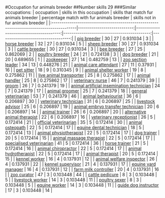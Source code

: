 #Occupation fur animals breeder
##Number skills 29
###Similar occupations:
| occupation                                                                                |   skills in this occupation |   skills that match fur animals breeder |   percentage match with fur animals breeder |   skills not in fur animals breeder |
|:------------------------------------------------------------------------------------------|----------------------------:|----------------------------------------:|--------------------------------------------:|------------------------------------:|
| [pig breeder](pig_breeder.md)                                                             |                          30 |                                      27 |                                    0.931034 |                                   3 |
| [horse breeder](horse_breeder.md)                                                         |                          32 |                                      27 |                                    0.931034 |                                   5 |
| [sheep breeder](sheep_breeder.md)                                                         |                          30 |                                      27 |                                    0.931034 |                                   3 |
| [cattle breeder](cattle_breeder.md)                                                       |                          30 |                                      27 |                                    0.931034 |                                   3 |
| [bee breeder](bee_breeder.md)                                                             |                          27 |                                      25 |                                    0.862069 |                                   2 |
| [poultry breeder](poultry_breeder.md)                                                     |                          24 |                                      21 |                                    0.724138 |                                   3 |
| [dog breeder](dog_breeder.md)                                                             |                          21 |                                      20 |                                    0.689655 |                                   1 |
| [zookeeper](zookeeper.md)                                                                 |                          27 |                                      14 |                                    0.482759 |                                  13 |
| [zoo section leader](zoo_section_leader.md)                                               |                          34 |                                      13 |                                    0.448276 |                                  21 |
| [animal care attendant](animal_care_attendant.md)                                         |                          27 |                                      11 |                                    0.37931  |                                  16 |
| [pet sitter](pet_sitter.md)                                                               |                          18 |                                       9 |                                    0.310345 |                                   9 |
| [animal shelter worker](animal_shelter_worker.md)                                         |                          19 |                                       8 |                                    0.275862 |                                  11 |
| [live animal transporter](live_animal_transporter.md)                                     |                          25 |                                       8 |                                    0.275862 |                                  17 |
| [animal handler](animal_handler.md)                                                       |                          25 |                                       8 |                                    0.275862 |                                  17 |
| [veterinary nurse](veterinary_nurse.md)                                                   |                          46 |                                       7 |                                    0.241379 |                                  39 |
| [groom](groom.md)                                                                         |                          26 |                                       7 |                                    0.241379 |                                  19 |
| [animal artificial insemination technician](animal_artificial_insemination_technician.md) |                          24 |                                       7 |                                    0.241379 |                                  17 |
| [animal groomer](animal_groomer.md)                                                       |                          25 |                                       7 |                                    0.241379 |                                  18 |
| [general veterinarian](general_veterinarian.md)                                           |                          53 |                                       7 |                                    0.241379 |                                  46 |
| [animal behaviourist](animal_behaviourist.md)                                             |                          36 |                                       6 |                                    0.206897 |                                  30 |
| [veterinary technician](veterinary_technician.md)                                         |                          31 |                                       6 |                                    0.206897 |                                  25 |
| [livestock advisor](livestock_advisor.md)                                                 |                          25 |                                       6 |                                    0.206897 |                                  19 |
| [animal embryo transfer technician](animal_embryo_transfer_technician.md)                 |                          20 |                                       6 |                                    0.206897 |                                  14 |
| [animal trainer](animal_trainer.md)                                                       |                          26 |                                       6 |                                    0.206897 |                                  20 |
| [alternative animal therapist](alternative_animal_therapist.md)                           |                          22 |                                       6 |                                    0.206897 |                                  16 |
| [veterinary receptionist](veterinary_receptionist.md)                                     |                          26 |                                       5 |                                    0.172414 |                                  21 |
| [official veterinarian](official_veterinarian.md)                                         |                          35 |                                       5 |                                    0.172414 |                                  30 |
| [animal osteopath](animal_osteopath.md)                                                   |                          22 |                                       5 |                                    0.172414 |                                  17 |
| [equine dental technician](equine_dental_technician.md)                                   |                          18 |                                       5 |                                    0.172414 |                                  13 |
| [animal physiotherapist](animal_physiotherapist.md)                                       |                          22 |                                       5 |                                    0.172414 |                                  17 |
| [dog trainer](dog_trainer.md)                                                             |                          20 |                                       5 |                                    0.172414 |                                  15 |
| [animal massage therapist](animal_massage_therapist.md)                                   |                          22 |                                       5 |                                    0.172414 |                                  17 |
| [specialised veterinarian](specialised_veterinarian.md)                                   |                          41 |                                       5 |                                    0.172414 |                                  36 |
| [horse trainer](horse_trainer.md)                                                         |                          21 |                                       5 |                                    0.172414 |                                  16 |
| [animal chiropractor](animal_chiropractor.md)                                             |                          22 |                                       5 |                                    0.172414 |                                  17 |
| [animal hydrotherapist](animal_hydrotherapist.md)                                         |                          22 |                                       5 |                                    0.172414 |                                  17 |
| [animal therapist](animal_therapist.md)                                                   |                          20 |                                       5 |                                    0.172414 |                                  15 |
| [kennel worker](kennel_worker.md)                                                         |                          16 |                                       4 |                                    0.137931 |                                  12 |
| [animal welfare inspector](animal_welfare_inspector.md)                                   |                          26 |                                       4 |                                    0.137931 |                                  22 |
| [kennel supervisor](kennel_supervisor.md)                                                 |                          21 |                                       4 |                                    0.137931 |                                  17 |
| [equine yard manager](equine_yard_manager.md)                                             |                          16 |                                       4 |                                    0.137931 |                                  12 |
| [farm milk controller](farm_milk_controller.md)                                           |                          20 |                                       4 |                                    0.137931 |                                  16 |
| [zoo curator](zoo_curator.md)                                                             |                          47 |                                       3 |                                    0.103448 |                                  44 |
| [cattle pedicure](cattle_pedicure.md)                                                     |                           8 |                                       3 |                                    0.103448 |                                   5 |
| [livestock worker](livestock_worker.md)                                                   |                          14 |                                       3 |                                    0.103448 |                                  11 |
| [poultry sexer](poultry_sexer.md)                                                         |                           8 |                                       3 |                                    0.103448 |                                   5 |
| [equine worker](equine_worker.md)                                                         |                          14 |                                       3 |                                    0.103448 |                                  11 |
| [guide dog instructor](guide_dog_instructor.md)                                           |                          17 |                                       3 |                                    0.103448 |                                  14 |
